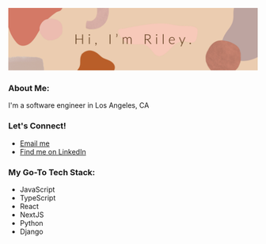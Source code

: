 ![Header](https://github.com/rileybutterfield/rileybutterfield/blob/main/banner.jpg "Header")

### About Me:
I'm a software engineer in Los Angeles, CA

### Let's Connect!
* <a href="mailto:rileybutterfield1@gmail.com">Email me</a> 
* <a href="https://www.linkedin.com/in/rileybutterfield/">Find me on LinkedIn</a>


### My Go-To Tech Stack:
* JavaScript
* TypeScript
* React
* NextJS
* Python
* Django



